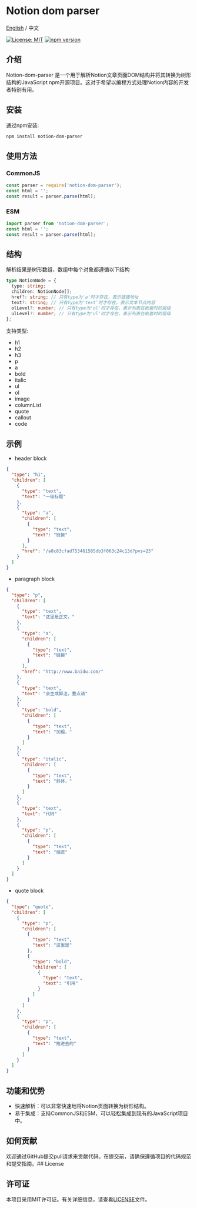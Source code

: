 # Notion dom parser

[English](https://github.com/zshnb/notion-dom-parser) / 中文

[![License: MIT](https://img.shields.io/badge/License-MIT-yellow.svg)](https://opensource.org/licenses/MIT)
[![npm version](https://badge.fury.io/js/notion-dom-parser.svg)](https://badge.fury.io/js/notion-dom-parser)

## 介绍

Notion-dom-parser 是一个用于解析Notion文章页面DOM结构并将其转换为树形结构的JavaScript npm开源项目。这对于希望以编程方式处理Notion内容的开发者特别有用。

## 安装

通过npm安装:

```bash
npm install notion-dom-parser
```

## 使用方法

### CommonJS

```javascript
const parser = require('notion-dom-parser');
const html = '';
const result = parser.parse(html);
```

### ESM

```javascript
import parser from 'notion-dom-parser';
const html = '';
const result = parser.parse(html);
```

## 结构

解析结果是树形数组，数组中每个对象都遵循以下结构

```typescript
type NotionNode = {
  type: string;
  children: NotionNode[];
  href?: string; // 只有type为'a'时才存在，表示链接地址
  text?: string; // 只有type为'text'时才存在，表示文本节点内容
  olLevel?: number; // 只有type为'ol'时才存在，表示列表在嵌套时的层级
  ulLevel?: number; // 只有type为'ul'时才存在，表示列表在嵌套时的层级
};
```

支持类型:
- h1
- h2
- h3
- p
- a
- bold
- italic
- ul
- ol
- image
- columnList
- quote
- callout
- code

## 示例

- header block

```json
{
  "type": "h1",
  "children": [
    {
      "type": "text",
      "text": "一级标题"
    },
    {
      "type": "a",
      "children": [
        {
          "type": "text",
          "text": "链接"
        }
      ],
      "href": "/a8c83cfad753461585db3f063c24c13d?pvs=25"
    }
  ]
}
```

- paragraph block

```json
{
  "type": "p",
  "children": [
    {
      "type": "text",
      "text": "这里是正文，"
    },
    {
      "type": "a",
      "children": [
        {
          "type": "text",
          "text": "链接"
        }
      ],
      "href": "http://www.baidu.com/"
    },
    {
      "type": "text",
      "text": "会生成脚注，重点请"
    },
    {
      "type": "bold",
      "children": [
        {
          "type": "text",
          "text": "加粗，"
        }
      ]
    },
    {
      "type": "italic",
      "children": [
        {
          "type": "text",
          "text": "斜体，"
        }
      ]
    },
    {
      "type": "text",
      "text": "代码"
    },
    {
      "type": "p",
      "children": [
        {
          "type": "text",
          "text": "缩进"
        }
      ]
    }
  ]
}
```

- quote block

```json
{
  "type": "quote",
  "children": [
    {
      "type": "p",
      "children": [
        {
          "type": "text",
          "text": "这里是"
        },
        {
          "type": "bold",
          "children": [
            {
              "type": "text",
              "text": "引用"
            }
          ]
        }
      ]
    },
    {
      "type": "p",
      "children": [
        {
          "type": "text",
          "text": "拖进去的"
        }
      ]
    }
  ]
}
```

## 功能和优势

- 快速解析：可以非常快速地将Notion页面转换为树形结构。
- 易于集成：支持CommonJS和ESM，可以轻松集成到现有的JavaScript项目中。

## 如何贡献

欢迎通过GitHub提交pull请求来贡献代码。在提交前，请确保遵循项目的代码规范和提交指南。## License

## 许可证

本项目采用MIT许可证。有关详细信息，请查看[LICENSE](https://github.com/zshnb/notion-dom-parser/blob/main/LICENSE)文件。
